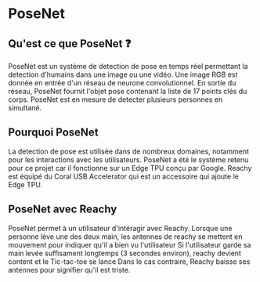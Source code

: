 # PoseNet

## Qu'est ce que PoseNet ❓

PoseNet est un système de detection de pose en temps réel permettant la detection d'humains dans une image ou une vidéo. 
Une image RGB est donnée en entrée d'un réseau de neurone convolutionnel. En sortie du réseau, PoseNet fournit l'objet pose contenant la liste de 17 points clés du corps. 
PoseNet est en mesure de detecter plusieurs personnes en simultané.

## Pourquoi PoseNet

La detection de pose est utilisée dans de nombreux domaines, notamment pour les interactions avec les utilisateurs.
PoseNet a été le système retenu pour ce projet car il fonctionne sur un Edge TPU conçu par Google. 
Reachy est équipé du Coral USB Accelerator qui est un accessoire qui ajoute le Edge TPU.

## PoseNet avec Reachy

PoseNet permet à un utilisateur d'intéragir avec Reachy. 
Lorsque une personne lève une des deux main, les antennes de reachy se mettent en mouvement pour indiquer qu'il a bien vu l'utilisateur
Si l'utilisateur garde sa main levée suffisament longtemps (3 secondes environ), reachy devient content et le Tic-tac-toe se lance
Dans le cas contraire, Reachy baisse ses antennes pour signifier qu'il est triste.
